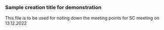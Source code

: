 ### Sample creation title for demonstration
This file is to be used for noting down the meeting points for SC meeting on 13.12.2022
